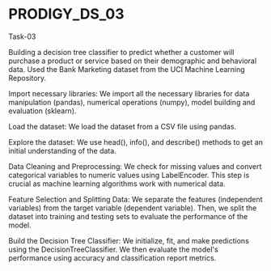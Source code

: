 # PRODIGY_DS_03

Task-03

Building a decision tree classifier to predict whether a customer will purchase a product or service based on their demographic and behavioral data. Used  the Bank Marketing dataset from the UCI Machine Learning Repository.






Import necessary libraries: We import all the necessary libraries for data manipulation (pandas), numerical operations (numpy), model building and evaluation (sklearn).

Load the dataset: We load the dataset from a CSV file using pandas.

Explore the dataset: We use head(), info(), and describe() methods to get an initial understanding of the data.

Data Cleaning and Preprocessing: We check for missing values and convert categorical variables to numeric values using LabelEncoder. This step is crucial as machine learning algorithms work with numerical data.

Feature Selection and Splitting Data: We separate the features (independent variables) from the target variable (dependent variable). Then, we split the dataset into training and testing sets to evaluate the performance of the model.

Build the Decision Tree Classifier: We initialize, fit, and make predictions using the DecisionTreeClassifier. We then evaluate the model's performance using accuracy and classification report metrics.
